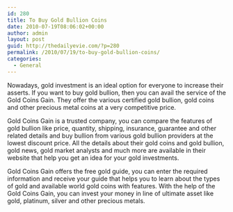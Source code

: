 ```yaml
---
id: 280
title: To Buy Gold Bullion Coins
date: 2010-07-19T08:06:02+00:00
author: admin
layout: post
guid: http://thedailyevie.com/?p=280
permalink: /2010/07/19/to-buy-gold-bullion-coins/
categories:
  - General
---
```

Nowadays, gold investment is an ideal option for everyone to increase their asserts. If you want to buy gold bullion, then you can avail the service of the Gold Coins Gain. They offer the various certified gold bullion, gold coins and other precious metal coins at a very competitive price.

Gold Coins Gain is a trusted company, you can compare the features of gold bullion like price, quantity, shipping, insurance, guarantee and other related details and buy bullion from various gold bullion providers at the lowest discount price. All the details about their gold coins and gold bullion, gold news, gold market analysts and much more are available in their website that help you get an idea for your gold investments.

Gold Coins Gain offers the free gold guide, you can enter the required information and receive your guide that helps you to learn about the types of gold and available world gold coins with features. With the help of the Gold Coins Gain, you can invest your money in line of ultimate asset like gold, platinum, silver and other precious metals.